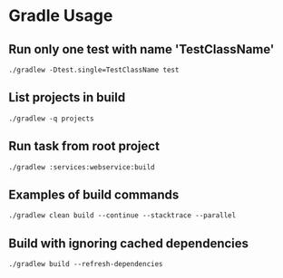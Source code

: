 # Gradle Usage


## Run only one test with name 'TestClassName'
```shell
./gradlew -Dtest.single=TestClassName test
```


## List projects in build
```shell
./gradlew -q projects
```


## Run task from root project
```shell
./gradlew :services:webservice:build
```


## Examples of build commands
```shell
./gradlew clean build --continue --stacktrace --parallel
```

## Build with ignoring cached dependencies
```shell
./gradlew build --refresh-dependencies
```
